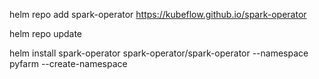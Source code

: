 helm repo add spark-operator https://kubeflow.github.io/spark-operator

helm repo update

helm install spark-operator spark-operator/spark-operator --namespace pyfarm --create-namespace
